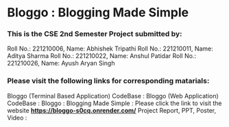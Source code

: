 # Bloggo : Blogging Made Simple

### This is the CSE 2nd Semester Project submitted by:
Roll No.: 221210006, Name: Abhishek Tripathi
Roll No.: 221210011, Name: Aditya Sharma
Roll No.: 221210022, Name: Anshul Patidar
Roll No.: 221210026, Name: Ayush Aryan Singh

### Please visit the following links for corresponding matarials:

Bloggo (Terminal Based Application) CodeBase :
Bloggo (Web Application) CodeBase : 
Bloggo : Blogging Made Simple : Please click the link to visit the website **https://bloggo-s0cq.onrender.com/**
Project Report, PPT, Poster, Video : 
